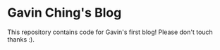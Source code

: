 # Gavin Ching's Blog
This repository contains code for Gavin's first blog! Please don't touch thanks :).